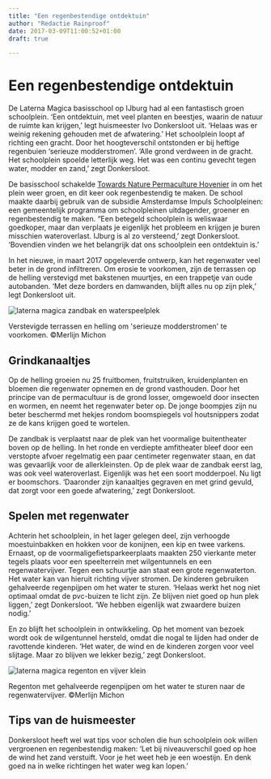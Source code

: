 ```yaml
---
title: "Een regenbestendige ontdektuin"
author: "Redactie Rainproof"
date: 2017-03-09T11:00:52+01:00
draft: true

---
```

# Een regenbestendige ontdektuin

De Laterna Magica basisschool op IJburg had al een fantastisch groen schoolplein. ‘Een ontdektuin, met veel planten en beestjes, waarin de natuur de ruimte kan krijgen,’ legt huismeester Ivo Donkersloot uit. ‘Helaas was er weinig rekening gehouden met de afwatering.’ Het schoolplein loopt af richting een gracht. Door het hoogteverschil ontstonden er bij heftige regenbuien ‘serieuze modderstromen’. ‘Alle grond verdween in de gracht. Het schoolplein spoelde letterlijk weg. Het was een continu gevecht tegen water, modder en zand,’ zegt Donkersloot.

De basisschool schakelde [Towards Nature Permaculture Hovenier](https://www.rainproof.nl/node/737) in om het plein weer groen, en dit keer ook regenbestendig te maken. De school maakte daarbij gebruik van de subsidie Amsterdamse Impuls Schoolpleinen: een gemeentelijk programma om schoolpleinen uitdagender, groener en regenbestendig te maken. “Een betegeld schoolplein is weliswaar goedkoper, maar dan verplaats je eigenlijk het probleem en krijgen je buren misschien wateroverlast. IJburg is al zo versteend,’ zegt Donkersloot. ‘Bovendien vinden we het belangrijk dat ons schoolplein een ontdektuin is.’

In het nieuwe, in maart 2017 opgeleverde ontwerp, kan het regenwater veel beter in de grond infiltreren. Om erosie te voorkomen, zijn de terrassen op de helling verstevigd met bakstenen muurtjes, en een trappetje van oude autobanden. ‘Met deze borders en damwanden, blijft alles nu op zijn plek,’ legt Donkersloot uit.

![laterna magica zandbak en waterspeelplek](https://www.rainproof.nl/sites/default/files/styles/panopoly_image_original/public/laterna_magica_zandbak_en_waterspeelplek.jpg?itok=e5YMXRlc)

Verstevigde terrassen en helling om 'serieuze modderstromen' te voorkomen. ©Merlijn Michon

## Grindkanaaltjes

Op de helling groeien nu 25 fruitbomen, fruitstruiken, kruidenplanten en bloemen die regenwater opnemen en de grond vasthouden. Door het principe van de permacultuur is de grond losser, omgewoeld door insecten en wormen, en neemt het regenwater beter op. De jonge boompjes zijn nu beter beschermd met hekjes rondom boomspiegels vol houtsnippers zodat ze de kans krijgen goed te wortelen.

De zandbak is verplaatst naar de plek van het voormalige buitentheater boven op de helling. In het ronde en verdiepte amfitheater bleef door een verstopte afvoer regelmatig een paar centimeter regenwater staan, en dat was gevaarlijk voor de allerkleinsten. Op de plek waar de zandbak eerst lag, was ook veel wateroverlast. Eigenlijk was het een soort modderpoel. Nu ligt er boomschors. ‘Daaronder zijn kanaaltjes gegraven en met grind gevuld, dat zorgt voor een goede afwatering,’ zegt Donkersloot.

## Spelen met regenwater

Achterin het schoolplein, in het lager gelegen deel, zijn verhoogde moestuinbakken en hokken voor de konijnen, een kip en twee varkens. Ernaast, op de voormaligefietsparkeerplaats maakten 250 vierkante meter tegels plaats voor een speelterrein met wilgentunnels en een regenwatervijver. Tegen een schuurtje aan staat een grote regenwaterton. Het water kan van hieruit richting vijver stromen. De kinderen gebruiken gehalveerde regenpijpen om het water te sturen. ‘Helaas werkt het nog niet optimaal omdat de pvc-buizen te licht zijn. Ze blijven niet goed op hun plek liggen,’ zegt Donkersloot. ‘We hebben eigenlijk wat zwaardere buizen nodig.’

En zo blijft het schoolplein in ontwikkeling. Op het moment van bezoek wordt ook de wilgentunnel hersteld, omdat die nogal te lijden had onder de ravottende kinderen. ‘Het water, de wind en de kinderen zorgen voor veel slijtage. Maar zo blijven we lekker bezig,’ zegt Donkersloot.

![laterna magica regenton en vijver klein](https://www.rainproof.nl/sites/default/files/styles/panopoly_image_original/public/laterna_magica_regenton_en_vijver_klein.jpg?itok=cC1vDNXe)

Regenton met gehalveerde regenpijpen om het water te sturen naar de regenwatervijver. ©Merlijn Michon

## Tips van de huismeester

Donkersloot heeft wel wat tips voor scholen die hun schoolplein ook willen vergroenen en regenbestendig maken: ‘Let bij niveauverschil goed op hoe de wind het zand verstuift. Voor je het weet heb je een woestijn. En denk goed na in welke richtingen het water weg kan lopen.’


